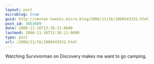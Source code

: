```yaml
---
layout: post
microblog: true
guid: http://vmstan-tweets.micro.blog/2008/11/16/1008543322.html
post_id: 3053809
date: 2008-11-16T13:36:11-0600
lastmod: 2008-11-16T13:36:11-0600
type: post
url: /2008/11/16/1008543322.html
---
```

Watching Survivorman on Discovery makes me want to go camping.
